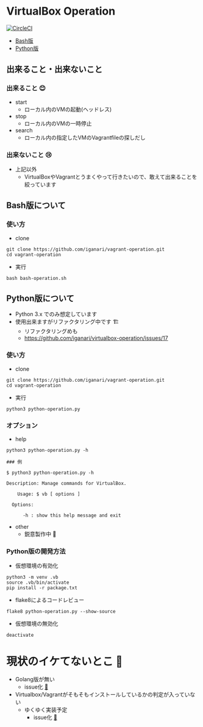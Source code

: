 # VirtualBox Operation

[![CircleCI](https://circleci.com/gh/iganari/circleci-test.svg?style=svg)](https://circleci.com/gh/iganari/circleci-test)


+ [Bash版](https://github.com/iganari/virtualbox-operation/blob/master/readme.md#bash版について)
+ [Python版](https://github.com/iganari/virtualbox-operation/blob/master/readme.md#python版について)

## 出来ること・出来ないこと

### 出来ること :blush:

+ start
    + ローカル内のVMの起動(ヘッドレス)
+ stop
    + ローカル内のVMの一時停止
+ search
    + ローカル内の指定したVMのVagrantfileの探しだし

### 出来ないこと :cry:

+ 上記以外
    + VirtualBoxやVagrantとうまくやって行きたいので、敢えて出来ることを絞っています


## Bash版について

### 使い方

+ clone

```
git clone https://github.com/iganari/vagrant-operation.git
cd vagrant-operation
```

+ 実行

```
bash bash-operation.sh
```

## Python版について

+ Python 3.x でのみ想定しています
+ 使用出来ますがリファクタリング中です :building_construction:
    + リファクタリングめも
    + https://github.com/iganari/virtualbox-operation/issues/17

### 使い方

+ clone

```
git clone https://github.com/iganari/vagrant-operation.git
cd vagrant-operation
```

+ 実行

```
python3 python-operation.py
```


### オプション

+ help

```
python3 python-operation.py -h
```
```
### 例

$ python3 python-operation.py -h

Description: Manage commands for VirtualBox.

    Usage: $ vb [ options ]

  Options:

      -h : show this help message and exit
```

+ other
    + 鋭意製作中 :muscle:


### Python版の開発方法

+ 仮想環境の有効化

```
python3 -m venv .vb
source .vb/bin/activate
pip install -r package.txt
```

+ flake8によるコードレビュー

```
flake8 python-operation.py --show-source
```

+ 仮想環境の無効化

```
deactivate
```

# 現状のイケてないとこ :no_good:

+ Golang版が無い
    + issue化 [:memo:](https://github.com/iganari/virtualbox-operation/issues/7)
+ Virtualbox/Vagrantがそもそもインストールしているかの判定が入っていない
    + ゆくゆく実装予定
        + issue化 [:memo:](https://github.com/iganari/virtualbox-operation/issues/3)
